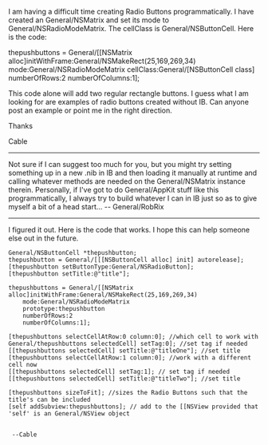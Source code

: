 I am having a difficult time creating Radio Buttons programmatically.  I have created an General/NSMatrix and set its mode to General/NSRadioModeMatrix.  The cellClass is General/NSButtonCell.  Here is the code:

    
thepushbuttons = General/[[NSMatrix alloc]initWithFrame:General/NSMakeRect(25,169,269,34)
	mode:General/NSRadioModeMatrix
	cellClass:General/[NSButtonCell class]
	numberOfRows:2
	numberOfColumns:1];


This code alone will add two regular rectangle buttons.  I guess what I am looking for are examples of radio buttons created without IB.  Can anyone post an example or point me in the right direction.

Thanks

Cable

----

Not sure if I can suggest too much for you, but you might try setting something up in a new .nib in IB and then loading it manually at runtime and calling whatever methods are needed on the General/NSMatrix instance therein. Personally, if I've got to do General/AppKit stuff like this programmatically, I always try to build whatever I can in IB just so as to give myself a bit of a head start... -- General/RobRix




----

I figured it out.  Here is the code that works.  I hope this can help someone else out in the future. 

    
	General/NSButtonCell *thepushbutton; 
	thepushbutton = General/[[[NSButtonCell alloc] init] autorelease]; 
	[thepushbutton setButtonType:General/NSRadioButton]; 
	[thepushbutton setTitle:@"title"]; 

	thepushbuttons = General/[[NSMatrix alloc]initWithFrame:General/NSMakeRect(25,169,269,34)
		mode:General/NSRadioModeMatrix
		prototype:thepushbutton
		numberOfRows:2
		numberOfColumns:1]; 

	[thepushbuttons selectCellAtRow:0 column:0]; //which cell to work with
	General/thepushbuttons selectedCell] setTag:0]; //set tag if needed
	[[thepushbuttons selectedCell] setTitle:@"titleOne"]; //set title 
	[thepushbuttons selectCellAtRow:1 column:0]; //work with a different cell now
	[[thepushbuttons selectedCell] setTag:1]; // set tag if needed
	[[thepushbuttons selectedCell] setTitle:@"titleTwo"]; //set title

	[thepushbuttons sizeToFit]; //sizes the Radio Buttons such that the title's can be included 
	[self addSubview:thepushbuttons]; // add to the [[NSView provided that 'self' is an General/NSView object
 

     --Cable